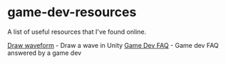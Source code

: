 # game-dev-resources
A list of useful resources that I've found online.

[Draw waveform](http://answers.unity3d.com/questions/222537/draw-waveform-in-game.html) - Draw a wave in Unity
[Game Dev FAQ](http://askagamedev.tumblr.com/post/150314247111/ask-a-game-devs-frequently-asked-questions) - Game dev FAQ answered by a game dev

